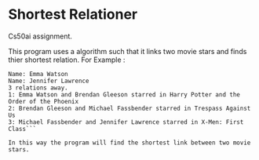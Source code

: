 # Shortest Relationer

Cs50ai assignment.

This program uses a algorithm such that it links two movie stars and finds thier shortest relation. 
For Example : 
```
Name: Emma Watson
Name: Jennifer Lawrence
3 relations away.
1: Emma Watson and Brendan Gleeson starred in Harry Potter and the Order of the Phoenix
2: Brendan Gleeson and Michael Fassbender starred in Trespass Against Us
3: Michael Fassbender and Jennifer Lawrence starred in X-Men: First Class```

In this way the program will find the shortest link between two movie stars.

